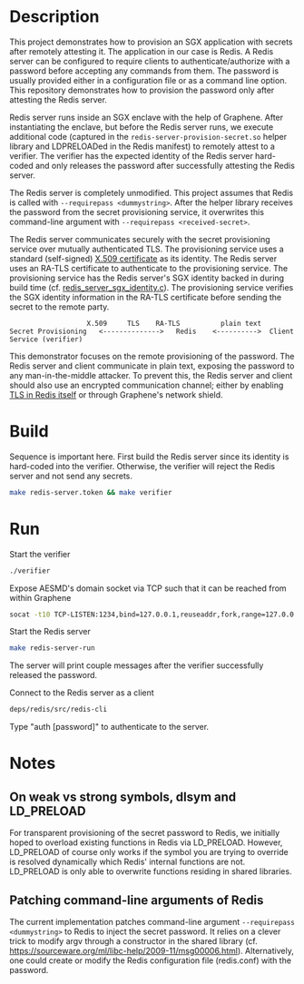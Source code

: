 # Description

This project demonstrates how to provision an SGX application with secrets after remotely attesting it. The application in our case is Redis. A Redis server can be configured to require clients to authenticate/authorize with a password before accepting any commands from them. The password is usually provided either in a configuration file or as a command line option. This repository demonstrates how to provision the password only after attesting the Redis server.

Redis server runs inside an SGX enclave with the help of Graphene. After instantiating the enclave, but before the Redis server runs, we execute additional code (captured in the `redis-server-provision-secret.so` helper library and LDPRELOADed in the Redis manifest) to remotely attest to a verifier. The verifier has the expected identity of the Redis server hard-coded and only releases the password after successfully attesting the Redis server.

The Redis server is completely unmodified. This project assumes that Redis is called with `--requirepass <dummystring>`. After the helper library receives the password from the secret provisioning service, it overwrites this command-line argument with `--requirepass <received-secret>`.

The Redis server communicates securely with the secret provisioning service over mutually authenticated TLS. The provisioning service uses a standard (self-signed) [X.509 certificate](verifier-crt.pem) as its identity. The Redis server uses an RA-TLS certificate to authenticate to the provisioning service. The provisioning service has the Redis server's SGX identity backed in during build time (cf. [redis_server_sgx_identity.c](redis_server_sgx_identity.c)). The provisioning service verifies the SGX identity information in the RA-TLS certificate before sending the secret to the remote party.

```
                   X.509     TLS    RA-TLS          plain text
Secret Provisioning   <-------------->   Redis    <---------->  Client
Service (verifier)
```

This demonstrator focuses on the remote provisioning of the password. The Redis server and client communicate in plain text, exposing the password to any man-in-the-middle attacker. To prevent this, the Redis server and client should also use an encrypted communication channel; either by enabling [TLS in Redis itself](https://github.com/antirez/redis/pull/4855/) or through Graphene's network shield.

# Build

Sequence is important here. First build the Redis server since its identity is hard-coded into the verifier. Otherwise, the verifier will reject the Redis server and not send any secrets.

``` bash
make redis-server.token && make verifier
```

# Run

Start the verifier

``` bash
./verifier
```

Expose AESMD's domain socket via TCP such that it can be reached from within Graphene

``` bash
socat -t10 TCP-LISTEN:1234,bind=127.0.0.1,reuseaddr,fork,range=127.0.0.0/8 UNIX-CLIENT:/var/run/aesmd/aesm.socket &
```

Start the Redis server

``` bash
make redis-server-run
```

The server will print couple messages after the verifier successfully released the password.

Connect to the Redis server as a client

``` bash
deps/redis/src/redis-cli
```

Type "auth [password]" to authenticate to the server.

# Notes

## On weak vs strong symbols, dlsym and LD_PRELOAD

For transparent provisioning of the secret password to Redis, we initially hoped to overload existing functions in Redis via LD_PRELOAD. However, LD_PRELOAD of course only works if the symbol you are trying to override is resolved dynamically which Redis' internal functions are not. LD_PRELOAD is only able to overwrite functions residing in shared libraries.

## Patching command-line arguments of Redis

The current implementation patches command-line argument `--requirepass <dummystring>` to Redis to inject the secret password. It relies on a clever trick to modify argv through a constructor in the shared library (cf. https://sourceware.org/ml/libc-help/2009-11/msg00006.html). Alternatively, one could create or modify the Redis configuration file (redis.conf) with the password.
